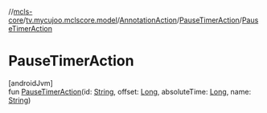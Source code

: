 //[mcls-core](../../../../index.md)/[tv.mycujoo.mclscore.model](../../index.md)/[AnnotationAction](../index.md)/[PauseTimerAction](index.md)/[PauseTimerAction](-pause-timer-action.md)

# PauseTimerAction

[androidJvm]\
fun [PauseTimerAction](-pause-timer-action.md)(id: [String](https://kotlinlang.org/api/latest/jvm/stdlib/kotlin/-string/index.html), offset: [Long](https://kotlinlang.org/api/latest/jvm/stdlib/kotlin/-long/index.html), absoluteTime: [Long](https://kotlinlang.org/api/latest/jvm/stdlib/kotlin/-long/index.html), name: [String](https://kotlinlang.org/api/latest/jvm/stdlib/kotlin/-string/index.html))
